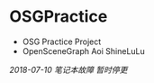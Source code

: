 # OSGPractice
 - OSG Practice Project
 - OpenSceneGraph
  Aoi ShineLuLu 
  
  *2018-07-10 笔记本故障 暂时停更*
